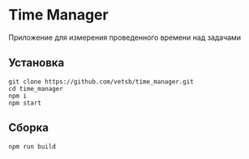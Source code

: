 # Time Manager
Приложение для измерения проведенного времени над задачами

## Установка
```shell
git clone https://github.com/vetsb/time_manager.git
cd time_manager
npm i
npm start
```

## Сборка
```shell
npm run build
```